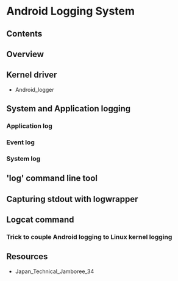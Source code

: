 # Android Logging System
## Contents
## Overview
## Kernel driver
* Android_logger
## System and Application logging
### Application log
### Event log
### System log
## 'log' command line tool
## Capturing stdout with logwrapper
## Logcat command
### Trick to couple Android logging to Linux kernel logging
## Resources
* Japan_Technical_Jamboree_34
